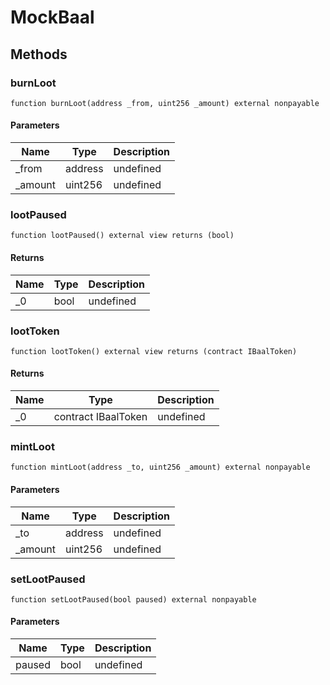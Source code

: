# MockBaal









## Methods

### burnLoot

```solidity
function burnLoot(address _from, uint256 _amount) external nonpayable
```





#### Parameters

| Name | Type | Description |
|---|---|---|
| _from | address | undefined |
| _amount | uint256 | undefined |

### lootPaused

```solidity
function lootPaused() external view returns (bool)
```






#### Returns

| Name | Type | Description |
|---|---|---|
| _0 | bool | undefined |

### lootToken

```solidity
function lootToken() external view returns (contract IBaalToken)
```






#### Returns

| Name | Type | Description |
|---|---|---|
| _0 | contract IBaalToken | undefined |

### mintLoot

```solidity
function mintLoot(address _to, uint256 _amount) external nonpayable
```





#### Parameters

| Name | Type | Description |
|---|---|---|
| _to | address | undefined |
| _amount | uint256 | undefined |

### setLootPaused

```solidity
function setLootPaused(bool paused) external nonpayable
```





#### Parameters

| Name | Type | Description |
|---|---|---|
| paused | bool | undefined |




